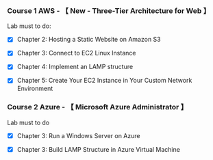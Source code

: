 ### Course 1 AWS - 【 New - Three-Tier Architecture for Web 】

Lab must to do:

- [x] Chapter 2: Hosting a Static Website on Amazon S3
- [x] Chapter 3: Connect to EC2 Linux Instance
- [x] Chapter 4: Implement an LAMP structure
- [x] Chapter 5: Create Your EC2 Instance in Your Custom Network Environment


### Course 2 Azure - 【 Microsoft Azure Administrator 】

Lab must to do

- [x] Chapter 3: Run a Windows Server on Azure
- [x] Chapter 3: Build LAMP Structure in Azure Virtual Machine

